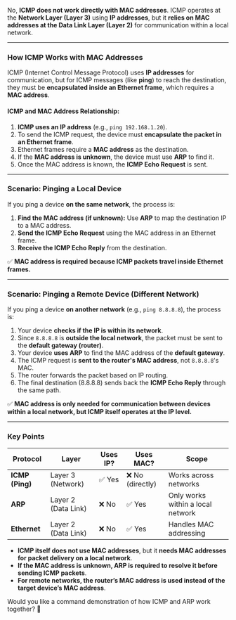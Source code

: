 No, **ICMP does not work directly with MAC addresses**. ICMP operates at the **Network Layer (Layer 3)** using **IP addresses**, but it **relies on MAC addresses at the Data Link Layer (Layer 2)** for communication within a local network.

---

### **How ICMP Works with MAC Addresses**

ICMP (Internet Control Message Protocol) uses **IP addresses** for communication, but for ICMP messages (like **ping**) to reach the destination, they must be **encapsulated inside an Ethernet frame**, which requires a **MAC address**.

#### **ICMP and MAC Address Relationship:**

1. **ICMP uses an IP address** (e.g., `ping 192.168.1.20`).
2. To send the ICMP request, the device must **encapsulate the packet in an Ethernet frame**.
3. Ethernet frames require a **MAC address** as the destination.
4. If the **MAC address is unknown**, the device must use **ARP** to find it.
5. Once the MAC address is known, the **ICMP Echo Request** is sent.

---

### **Scenario: Pinging a Local Device**

If you ping a device **on the same network**, the process is:

1. **Find the MAC address (if unknown):** Use **ARP** to map the destination IP to a MAC address.
2. **Send the ICMP Echo Request** using the MAC address in an Ethernet frame.
3. **Receive the ICMP Echo Reply** from the destination.

✅ **MAC address is required because ICMP packets travel inside Ethernet frames.**

---

### **Scenario: Pinging a Remote Device (Different Network)**

If you ping a device **on another network** (e.g., `ping 8.8.8.8`), the process is:

1. Your device **checks if the IP is within its network**.
2. Since `8.8.8.8` is **outside the local network**, the packet must be sent to the **default gateway (router)**.
3. Your device **uses ARP** to find the MAC address of the **default gateway**.
4. The ICMP request is **sent to the router's MAC address**, not `8.8.8.8`'s MAC.
5. The router forwards the packet based on IP routing.
6. The final destination (8.8.8.8) sends back the **ICMP Echo Reply** through the same path.

✅ **MAC address is only needed for communication between devices within a local network, but ICMP itself operates at the IP level.**

---

### **Key Points**

|**Protocol**|**Layer**|**Uses IP?**|**Uses MAC?**|**Scope**|
|---|---|---|---|---|
|**ICMP (Ping)**|Layer 3 (Network)|✅ Yes|❌ No (directly)|Works across networks|
|**ARP**|Layer 2 (Data Link)|❌ No|✅ Yes|Only works within a local network|
|**Ethernet**|Layer 2 (Data Link)|❌ No|✅ Yes|Handles MAC addressing|

- **ICMP itself does not use MAC addresses**, but it **needs MAC addresses for packet delivery on a local network**.
- **If the MAC address is unknown, ARP is required to resolve it before sending ICMP packets**.
- **For remote networks, the router’s MAC address is used instead of the target device’s MAC address**.

Would you like a command demonstration of how ICMP and ARP work together? 🚀